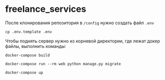 # freelance_services
После клонирования репозитория в `/config` нужно создать файл `.env`

`cp .env.template .env`

Чтобы поднять сервер нужно из корневой директории, где лежат докер файлы, выполнить команды:

`docker-compose build`

`docker-compose run --rm web python manage.py migrate`

`docker-compose up`
